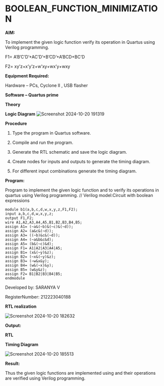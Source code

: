 # BOOLEAN_FUNCTION_MINIMIZATION

**AIM:**

To implement the given logic function verify its operation in Quartus using Verilog programming.

F1= A’B’C’D’+AC’D’+B’CD’+A’BCD+BC’D 

F2= xy’z+x’y’z+w’xy+wx’y+wxy

**Equipment Required:**

Hardware – PCs, Cyclone II , USB flasher

**Software – Quartus prime**

**Theory**

**Logic Diagram**
![Screenshot 2024-10-20 191319](https://github.com/user-attachments/assets/e909df5c-f7fe-4005-b287-e2e4116fba43)

**Procedure**

1.	Type the program in Quartus software.

2.	Compile and run the program.

3.	Generate the RTL schematic and save the logic diagram.

4.	Create nodes for inputs and outputs to generate the timing diagram.

5.	For different input combinations generate the timing diagram.


**Program:**

Program to implement the given logic function and to verify its operations in quartus using Verilog programming. // Verilog model:Circuit with boolean expressions 
```
module b1(a,b,c,d,w,x,y,z,F1,F2);
input a,b,c,d,w,x,y,z;
output F1,F2;
wire A1,A2,A3,A4,A5,B1,B2,B3,B4,B5;
assign A1= (~a&(~b)&(~c)&(~d));
assign A2= (a&c&(~d));
assign A3= ((~b)&c&(~d));
assign A4= (~a&b&c&d);
assign A5= (b&(~c)&d);
assign F1= A1|A2|A3|A4|A5;
assign B1= (x&(~y)&z);
assign B2= (~x&(~y)&z);
assign B3= (~w&x&y);
assign B4= (w&(~x)&y);
assign B5= (w&y&z);
assign F2= B1|B2|B3|B4|B5;
endmodule
```

Developed by: SARANYA V

RegisterNumber: 212223040188

**RTL realization**

![Screenshot 2024-10-20 182632](https://github.com/user-attachments/assets/789551e9-859c-43d7-9fde-c33307d293f2)

**Output:**

**RTL**

**Timing Diagram**

![Screenshot 2024-10-20 185513](https://github.com/user-attachments/assets/5d81e310-dec4-4dbf-a337-6fa6f1a71112)

**Result:**

Thus the given logic functions are implemented using and their operations are verified using Verilog programming.

